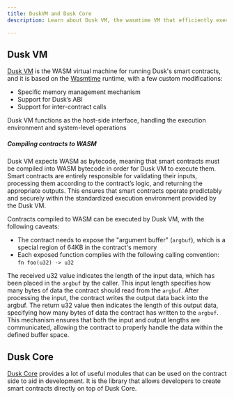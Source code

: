 ```yaml
---
title: DuskVM and Dusk Core
description: Learn about Dusk VM, the wasmtime VM that efficiently executes smart contracts on Dusk.

---
```


## Dusk VM

<a href="https://github.com/dusk-network/rusk/tree/master/vm" target="_blank">Dusk VM</a> is the WASM virtual machine for running Dusk's smart contracts, and it is based on the <a href="https://wasmtime.dev" target="_blank">Wasmtime</a> runtime, with a few custom modifications:
- Specific memory management mechanism
- Support for Dusk’s ABI
- Support for inter-contract calls 

Dusk VM functions as the host-side interface, handling the execution environment and system-level operations

##### Compiling contracts to WASM

Dusk VM expects WASM as bytecode, meaning that smart contracts must be compiled into WASM bytecode in order for Dusk VM to execute them. Smart contracts are entirely responsible for validating their inputs, processing them according to the contract’s logic, and returning the appropriate outputs. This ensures that smart contracts operate predictably and securely within the standardized execution environment provided by the Dusk VM.

Contracts compiled to WASM can be executed by Dusk VM, with the following caveats:
- The contract needs to expose the "argument buffer" (`argbuf`), which is a special region of 64KB in the contract's memory
- Each exposed function complies with the following calling convention: `fn foo(u32) -> u32`

The received u32 value indicates the length of the input data, which has been placed in the `argbuf` by the caller. This input length specifies how many bytes of data the contract should read from the `argbuf`. After processing the input, the contract writes the output data back into the argbuf. The return u32 value then indicates the length of this output data, specifying how many bytes of data the contract has written to the `argbuf`. This mechanism ensures that both the input and output lengths are communicated, allowing the contract to properly handle the data within the defined buffer space.

## Dusk Core

<a href="https://github.com/dusk-network/rusk/tree/master/core" target="_blank">Dusk Core</a> provides a lot of useful modules that can be used on the contract side to aid in development. It is the library that allows developers to create smart contracts directly on top of Dusk Core.
